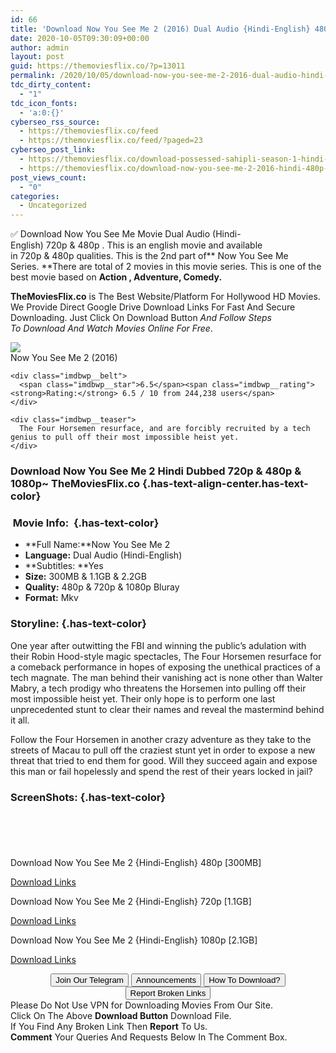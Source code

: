 ```yaml
---
id: 66
title: 'Download Now You See Me 2 (2016) Dual Audio {Hindi-English} 480p [450MB] || 720p [1.1GB] || 1080p [2.2GB]'
date: 2020-10-05T09:30:09+00:00
author: admin
layout: post
guid: https://themoviesflix.co/?p=13011
permalink: /2020/10/05/download-now-you-see-me-2-2016-dual-audio-hindi-english-480p-450mb-720p-1-1gb-1080p-2-2gb/
tdc_dirty_content:
  - "1"
tdc_icon_fonts:
  - 'a:0:{}'
cyberseo_rss_source:
  - https://themoviesflix.co/feed
  - https://themoviesflix.co/feed/?paged=23
cyberseo_post_link:
  - https://themoviesflix.co/download-possessed-sahipli-season-1-hindi-dubbed-720p/
  - https://themoviesflix.co/download-now-you-see-me-2-2016-hindi-480p-720p-1080p/
post_views_count:
  - "0"
categories:
  - Uncategorized
---
```

✅&nbsp;Download&nbsp;Now You See Me&nbsp;Movie&nbsp;Dual Audio (Hindi-English)&nbsp;720p&nbsp;&&nbsp;480p&nbsp;. This is&nbsp;an english&nbsp;movie and available in&nbsp;720p&nbsp;&&nbsp;480p&nbsp;qualities.&nbsp;This is the 2nd part of**&nbsp;Now You See Me Series.&nbsp;**There are total of 2 movies in this movie series. This is one of the best movie based on&nbsp;**Action&nbsp;, Adventure, Comedy.**

**TheMoviesFlix.co**&nbsp;is The Best Website/Platform For Hollywood HD Movies. We Provide Direct Google Drive Download Links For Fast And Secure Downloading. Just Click On Download Button&nbsp;_And Follow Steps To&nbsp;Download And Watch Movies Online For Free_.

<div class="imdbwp imdbwp--movie dark">
  <div class="imdbwp__thumb">
    <a class="imdbwp__link" target="_blank" title="Now You See Me 2" href="https://www.imdb.com/title/tt3110958/" rel="nofollow noopener noreferrer"><img class="imdbwp__img" src="https://m.media-amazon.com/images/M/MV5BYjhlNDljNTgtZjc4My00NmZmLTk2YzAtYWE5MDYwYjM4MTkzXkEyXkFqcGdeQXVyODE5NzE3OTE@._V1_SX300.jpg" /></a>
  </div>
  
  <div class="imdbwp__content">
    <div class="imdbwp__header">
      <span class="imdbwp__title">Now You See Me 2</span> (2016)
    </div>
    
    <div class="imdbwp__belt">
      <span class="imdbwp__star">6.5</span><span class="imdbwp__rating"><strong>Rating:</strong> 6.5 / 10 from 244,238 users</span>
    </div>
    
    <div class="imdbwp__teaser">
      The Four Horsemen resurface, and are forcibly recruited by a tech genius to pull off their most impossible heist yet.
    </div>
  </div>
</div>

### Download Now You See Me 2 Hindi Dubbed 720p & 480p & 1080p~ **TheMoviesFlix.co** {.has-text-align-center.has-text-color}

### &nbsp;Movie Info:&nbsp; {.has-text-color}

  * **Full Name:**Now You See Me 2
  * **Language:**&nbsp;Dual Audio (Hindi-English)
  * **Subtitles:&nbsp;**Yes
  * **Size:**&nbsp;300MB & 1.1GB & 2.2GB
  * **Quality:**&nbsp;480p & 720p & 1080p Bluray
  * **Format:**&nbsp;Mkv

### Storyline: {.has-text-color}

One year after outwitting the FBI and winning the public’s adulation with their Robin Hood-style magic spectacles, The Four Horsemen resurface for a comeback performance in hopes of exposing the unethical practices of a tech magnate. The man behind their vanishing act is none other than Walter Mabry, a tech prodigy who threatens the Horsemen into pulling off their most impossible heist yet. Their only hope is to perform one last unprecedented stunt to clear their names and reveal the mastermind behind it all.

Follow the Four Horsemen in another crazy adventure as they take to the streets of Macau to pull off the craziest stunt yet in order to expose a new threat that tried to end them for good. Will they succeed again and expose this man or fail hopelessly and spend the rest of their years locked in jail?

### ScreenShots: {.has-text-color}

<div class="wp-block-image">
  <figure class="aligncenter"><img src="https://i.imgur.com/RepArFh.png" alt /></figure>
</div>

<div class="wp-block-image">
  <figure class="aligncenter"><img src="https://i.imgur.com/uZVwIBH.png" alt /></figure>
</div>

<div class="wp-block-image">
  <figure class="aligncenter"><img src="https://i.imgur.com/BguMO88.jpg" alt /></figure>
</div>

<div class="wp-block-image">
  <figure class="aligncenter"><img src="https://i.imgur.com/L8bfDXE.jpg" alt /></figure>
</div>

<div class="wp-block-image">
  <figure class="aligncenter"><img src="https://i.imgur.com/VpM97uR.jpg" alt /></figure>
</div>

<p class="has-text-align-center has-text-color has-medium-font-size">
  Download Now You See Me 2 {Hindi-English} 480p [300MB]
</p>

<span class="mb-center maxbutton-3-center"><span class="maxbutton-3-container mb-container"><a class="maxbutton-3 maxbutton maxbutton-post-button" target="_blank" rel="nofollow noopener noreferrer" href="https://coinquint.com/a12646/"><span class="mb-text">Download Links</span></a></span></span>

<p class="has-text-align-center has-text-color has-medium-font-size">
  Download Now You See Me 2 {Hindi-English} 720p [1.1GB]
</p>

<span class="mb-center maxbutton-3-center"><span class="maxbutton-3-container mb-container"><a class="maxbutton-3 maxbutton maxbutton-post-button" target="_blank" rel="nofollow noopener noreferrer" href="https://coinquint.com/a12648/"><span class="mb-text">Download Links</span></a></span></span>

<p class="has-text-align-center has-text-color has-medium-font-size">
  Download Now You See Me 2 {Hindi-English} 1080p [2.1GB]
</p>

<span class="mb-center maxbutton-3-center"><span class="maxbutton-3-container mb-container"><a class="maxbutton-3 maxbutton maxbutton-post-button" target="_blank" rel="nofollow noopener noreferrer" href="https://coinquint.com/a12650/"><span class="mb-text">Download Links</span></a></span></span>

<center>
</center>

<center>
  <a href="https://t.me/themoviesflixcom" target="_blank" data-wpel-link="external" rel="nofollow external noopener noreferrer"><button class="button button5">Join Our Telegram</button></a> <a href="https://themoviesflix.co/download-now-you-see-me-2-2016-hindi-480p-720p-1080p/#" target="_blank" data-wpel-link="external" rel="nofollow external noopener noreferrer"><button class="button button5">Announcements</button></a> <a href="https://themoviesflix.com/how-to-download/" target="_blank" data-wpel-link="external" rel="nofollow external noopener noreferrer"><button class="button button5">How To Download?</button></a> <a href="https://themoviesflix.co/download-now-you-see-me-2-2016-hindi-480p-720p-1080p/#" target="_blank" data-wpel-link="external" rel="nofollow external noopener noreferrer"><button class="button button5">Report Broken Links</button></a>
</center>

<div class="alert alert-danger">
  Please Do Not Use VPN for Downloading Movies From Our Site.
</div>

<div class="alert alert-success">
  Click On The Above <strong>Download Button</strong> Download File.
</div>

<div class="alert alert-warning">
  If You Find Any Broken Link Then <strong>Report</strong> To Us.
</div>

<div class="alert alert-info">
  <strong>Comment</strong> Your Queries And Requests Below In The Comment Box.
</div>